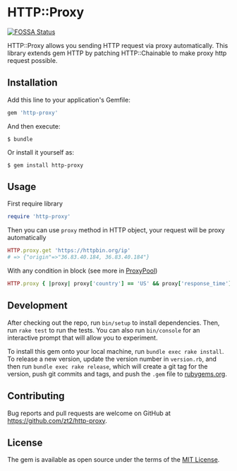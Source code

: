 # HTTP::Proxy
[![FOSSA Status](https://app.fossa.io/api/projects/git%2Bgithub.com%2Fzt2%2Fhttp-proxy.svg?type=shield)](https://app.fossa.io/projects/git%2Bgithub.com%2Fzt2%2Fhttp-proxy?ref=badge_shield)


HTTP::Proxy allows you sending HTTP request via proxy automatically. This library extends gem HTTP by patching HTTP::Chainable to make proxy http request possible.

## Installation

Add this line to your application's Gemfile:

```ruby
gem 'http-proxy'
```

And then execute:

    $ bundle

Or install it yourself as:

    $ gem install http-proxy

## Usage

First require library

```ruby
require 'http-proxy'
```

Then you can use `proxy` method in HTTP object, your request will be proxy automatically

```ruby
HTTP.proxy.get 'https://httpbin.org/ip'
# => {"origin"=>"36.83.40.184, 36.83.40.184"}
```

With any condition in block (see more in [ProxyPool](https://github.com/zt2/ProxyPool))

```ruby
HTTP.proxy { |proxy| proxy['country'] == 'US' && proxy['response_time'] < 2 }.get
```

## Development

After checking out the repo, run `bin/setup` to install dependencies. Then, run `rake test` to run the tests. You can also run `bin/console` for an interactive prompt that will allow you to experiment.

To install this gem onto your local machine, run `bundle exec rake install`. To release a new version, update the version number in `version.rb`, and then run `bundle exec rake release`, which will create a git tag for the version, push git commits and tags, and push the `.gem` file to [rubygems.org](https://rubygems.org).

## Contributing

Bug reports and pull requests are welcome on GitHub at https://github.com/zt2/http-proxy.

## License

The gem is available as open source under the terms of the [MIT License](https://opensource.org/licenses/MIT).
